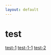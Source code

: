 ```yaml
---
layout: default
---
```


# test

[test-1](test1/README.md)
[test-1-1](test1)
[test-2](https://jsee.io/test/test2)